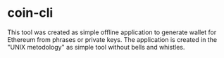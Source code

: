 # coin-cli

This tool was created as simple offline application to generate wallet for Ethereum from phrases or private keys. The application is created in the "UNIX metodology" as simple tool without bells and whistles.

